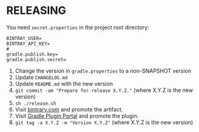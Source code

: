 RELEASING
===

You need `secret.properties` in the project root directory:

```
BINTRAY_USER=
BINTRAY_API_KEY=
#
gradle.publish.key=
gradle.publish.secret=
```

1. Change the version in `gradle.properties` to a non-SNAPSHOT version
2. Update `CHANGELOG.md`
3. Update `README.md` with the new version
4. `git commit -am "Prepare for release X.Y.Z."` (where X.Y.Z is the new version)
5. `sh ./release.sh`
6. Visit [bintrary.com](https://bintray.com/yshrsmz/kgql) and promote the artifact.
7. Visit [Gradle Plugin Portal](https://plugins.gradle.org/) and promote the plugin.
8. `git tag -a X.Y.Z -m "Version X.Y.Z"` (where X.Y.Z is the new version)

